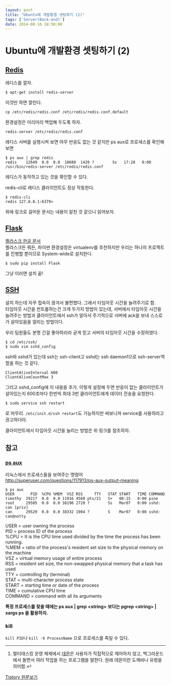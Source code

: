 ```yaml
---
layout: post
title: "Ubuntu에 개발환경 셋팅하기 (2)"
tags: ['Server(Back-end)']
date: 2014-08-16 18:50:00
---
```

# Ubuntu에 개발환경 셋팅하기 (2)

## [Redis](https://www.linode.com/docs/databases/redis/redis-on-ubuntu-12-04-precise-pangolin)

레디스를 깔자.
    
    
    $ apt-get install redis-server
    

이것만 하면 깔린다.
    
    
    cp /etc/redis/redis.conf /etc/redis/redis.conf.default
    

환경설정은 미리미리 백업해 두도록 하자.
    
    
    redis-server /etc/redis/redis.conf
    

레디스 서버를 실행시켜 보면 아무 반응도 없는 것 같지만 ps aux로 프로세스를 확인해보면
    
    
    $ ps aux | grep redis
    redis    12649  0.0  0.0  10680  1420 ?        Ss   17:28   0:00 /usr/bin/redis-server /etc/redis/redis.conf
    

레디스가 동작하고 있는 것을 확인할 수 있다.

redis-cli로 레디스 클라이언트도 정상 작동한다.
    
    
    $ redis-cli
    redis 127.0.0.1:6379>
    

위에 링크로 걸어둔 문서는 내용이 알찬 것 같으니 읽어보자.

## [Flask](http://flask.pocoo.org/docs/installation/)

[플라스크 한글 문서](http://flask-docs-kr.readthedocs.org/ko/latest/installation.html)  
플라스크든 뭐든, 파이썬 환경설정은 virtualenv를 추천하지만 우리는 하나의 프로젝트를 진행할 뿐이므로 System-wide로 설치한다.
    
    
    $ sudo pip install Flask
    

그냥 이러면 설치 끝!

## [SSH](http://blog.acronym.co.kr/480)

설치 하는데 자꾸 접속이 끊겨서 불편했다. 그래서 타임아웃 시간을 늘려주기로 함.  
타임아웃 시간을 컨트롤하는건 크게 두가지 방법이 있는데, 서버에서 타임아웃 시간을 늘려주는 방법과 클라이언트에서 ssh가 알아서 주기적으로 서버에 ack을 보내 스스로가 살아있음을 알리는 방법이다.

우리 팀원들도 분명 긴걸 좋아하리라 굳게 믿고 서버의 타임아웃 시간을 수정하였다.
    
    
    $ cd /etc/ssh/
    $ sudo vim sshd_config
    

ssh와 sshd가 있는데 ssh는 ssh-client고 sshd는 ssh daemon1으로 ssh-server역할을 하는 것 같다. 
    
    
    ClientAliveInterval 600
    ClientAliveCountMax 3
    

그리고 sshd_config에 이 내용을 추가. 이렇게 설정해 두면 반응이 없는 클라이언트가 살아있는지 600초마다 한번씩 최대 3번 클라이언트에게 데이터 전송을 요청한다.
    
    
    $ sudo service ssh restart
    

로 마무리. `/etc/init.d/ssh restart`도 가능하지만 써보니까 service를 사용하라고 권고하더라.

클라이언트에서 타임아웃 시간을 늘리는 방법은 위 링크를 참조하자.

## 참고

### [ps aux](http://insanelabs.com/linux/linux-view-and-manage-processes-running-in-the-background/)

리눅스에서 프로세스들을 보여주는 명령어  
<http://superuser.com/questions/117913/ps-aux-output-meaning>
    
    
    $ ps aux  
    USER       PID  %CPU %MEM  VSZ RSS     TTY   STAT START   TIME COMMAND
    timothy  29217  0.0  0.0 11916 4560 pts/21   S+   08:15   0:00 pine  
    root     29505  0.0  0.0 38196 2728 ?        Ss   Mar07   0:00 sshd: can [priv]   
    can      29529  0.0  0.0 38332 1904 ?        S    Mar07   0:00 sshd: can@notty
    

USER = user owning the process  
PID = process ID of the process  
%CPU = It is the CPU time used divided by the time the process has been running.  
%MEM = ratio of the process's resident set size to the physical memory on the machine  
VSZ = virtual memory usage of entire process  
RSS = resident set size, the non-swapped physical memory that a task has used  
TTY = controlling tty (terminal)  
STAT = multi-character process state  
START = starting time or date of the process  
TIME = cumulative CPU time  
COMMAND = command with all its arguments

**특정 프로세스를 찾을 때에는 ps aux | grep &lt;string&gt; 보다는 pgrep &lt;string&gt; | xargs ps 을 활용하자.**

### kill

`kill PID`나 `kill -9 ProcessName` 으로 프로세스를 죽일 수 있다.

* * *

  1. 멀티태스킹 운영 체제에서 [데몬](http://ko.wikipedia.org/wiki/%EB%8D%B0%EB%AA%AC_\(%EC%BB%B4%ED%93%A8%ED%8C%85)은 사용자가 직접적으로 제어하지 않고, 백그라운드에서 돌면서 여러 작업을 하는 프로그램을 말한다. 원래 데몬이란 도깨비나 유령을 의미함.↩


[Tistory 원문보기](http://khanrc.tistory.com/23)
